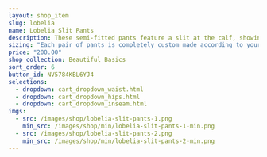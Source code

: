 ```yaml
---
layout: shop_item
slug: lobelia
name: Lobelia Slit Pants
description: These semi-fitted pants feature a slit at the calf, showing foot movement and just enough leg.
sizing: "Each pair of pants is completely custom made according to your measurements. However, measurements are sometimes not enough. Every body is unique; some people have magnificent hips, some have a great bum, some have flat ones. In order to honor your specific body, please leave a note about your specific concerns (for example, \"I have a larger bum\") if you frequently have fitting issues with pants or email us at <a href='mailto:info@freebodydesigns.com'>'info@freebodydesigns.com</a> with pictures if you'd prefer. "
price: "200.00"
shop_collection: Beautiful Basics
sort_order: 6
button_id: NV5784KBL6YJ4
selections:
  - dropdown: cart_dropdown_waist.html
  - dropdown: cart_dropdown_hips.html
  - dropdown: cart_dropdown_inseam.html
imgs:
  - src: /images/shop/lobelia-slit-pants-1.png
    min_src: /images/shop/min/lobelia-slit-pants-1-min.png
  - src: /images/shop/lobelia-slit-pants-2.png
    min_src: /images/shop/min/lobelia-slit-pants-2-min.png
---
```


